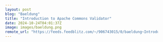 ```yaml
---
layout: post
blog: "Baeldung"
title: "Introduction to Apache Commons Validator"
date: 2024-10-24T04:01:37Z
image: images/baeldung.png
remote_url: "https://feeds.feedblitz.com/~/906743015/0/baeldung~Introduction-to-Apache-Commons-Validator"
---
```

